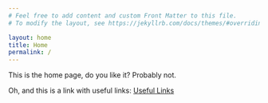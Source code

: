 ```yaml
---
# Feel free to add content and custom Front Matter to this file.
# To modify the layout, see https://jekyllrb.com/docs/themes/#overriding-theme-defaults

layout: home
title: Home
permalink: /
---
```


This is the home page, do you like it? Probably not.

Oh, and this is a link with useful links:
[Useful Links](https://janmadda.github.io/links/)